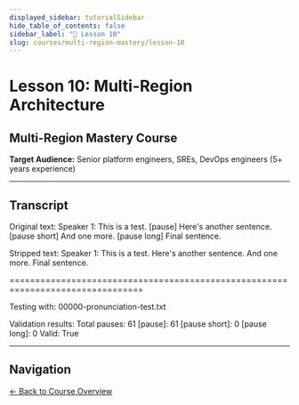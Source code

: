 ```yaml
---
displayed_sidebar: tutorialSidebar
hide_table_of_contents: false
sidebar_label: "📖 Lesson 10"
slug: courses/multi-region-mastery/lesson-10
---
```


# Lesson 10: Multi-Region Architecture

## Multi-Region Mastery Course

**Target Audience:** Senior platform engineers, SREs, DevOps engineers (5+ years experience)

---

## Transcript

Original text:
Speaker 1: This is a test. [pause] Here's another sentence. [pause short] And one more. [pause long] Final sentence.

Stripped text:
Speaker 1: This is a test. Here's another sentence. And one more. Final sentence.

================================================================================

Testing with: 00000-pronunciation-test.txt

Validation results:
  Total pauses: 61
  [pause]: 61
  [pause short]: 0
  [pause long]: 0
  Valid: True

---

## Navigation

[← Back to Course Overview](./index)

